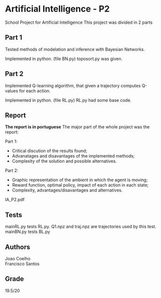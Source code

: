 # Artificial Intelligence - P2
School Project for Artificial Intelligence
This project was divided in 2 parts


## Part 1

Tested methods of modelation and inference with Bayesian Networks.

Implemented in python. (file BN.py)
toposort.py was given.


## Part 2

Implemented Q-learning algorithm, that given a trajectory computes Q-values for each action.

Implemented in python. (file RL.py)
RL.py had some base code.


## Report
**The report is in portuguese**
The major part of the whole project was the report:

Part 1:
- Critical discution of the results found;
- Advanatages and disavantages of the implemented methods;
- Complexity of the solution and possible alternatives.

Part 2:
- Graphic representation of the ambient in which the agent is moving;
- Reward function, optimal policy, impact of each action in each state;
- Complexity, advantages/disavantages and alternatives.

IA_P2.pdf


## Tests

mainRL.py tests RL.py. Q1.npz and traj.npz are trajectories used by this test.  
mainBN.py tests BL.py  


## Authors

Joao Coelho  
Francisco Santos  


## Grade
19.5/20

